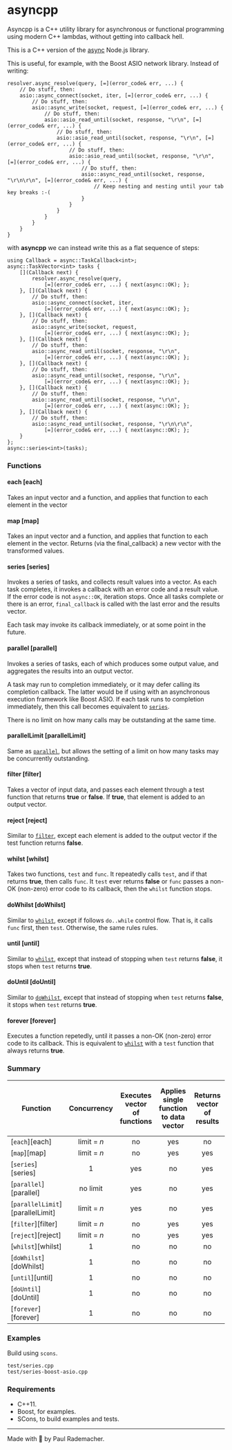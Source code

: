 # asyncpp

Asyncpp is a C++ utility library for asynchronous or functional programming using modern C++ lambdas, without getting into callback hell.

This is a C++ version of the [async](https://github.com/caolan/async) Node.js library.

This is useful, for example, with the Boost ASIO network library.  Instead of writing:

    resolver.async_resolve(query, [=](error_code& err, ...) {
        // Do stuff, then:
        asio::async_connect(socket, iter, [=](error_code& err, ...) {
            // Do stuff, then:
            asio::async_write(socket, request, [=](error_code& err, ...) {
                // Do stuff, then:
                asio::asio_read_until(socket, response, "\r\n", [=](error_code& err, ...) {
                    // Do stuff, then:
                    asio::asio_read_until(socket, response, "\r\n", [=](error_code& err, ...) {
                        // Do stuff, then:
                        asio::asio_read_until(socket, response, "\r\n", [=](error_code& err, ...) {
                            // Do stuff, then:
                            asio::async_read_until(socket, response, "\r\n\r\n", [=](error_code& err, ...) {
                                // Keep nesting and nesting until your tab key breaks :-(
                            }
                        }
                    }
                }
            }
        }
    }

with **asyncpp** we can instead write this as a flat sequence of steps:


    using Callback = async::TaskCallback<int>;
    async::TaskVector<int> tasks {
        [](Callback next) {
            resolver.async_resolve(query,
                [=](error_code& err, ...) { next(async::OK); };
        }, [](Callback next) {
            // Do stuff, then:
            asio::async_connect(socket, iter,
                [=](error_code& err, ...) { next(async::OK); };
        }, [](Callback next) {
            // Do stuff, then:
            asio::async_write(socket, request,
                [=](error_code& err, ...) { next(async::OK); };
        }, [](Callback next) {
            // Do stuff, then:
            asio::async_read_until(socket, response, "\r\n",
                [=](error_code& err, ...) { next(async::OK); };
        }, [](Callback next) {
            // Do stuff, then:
            asio::async_read_until(socket, response, "\r\n",
                [=](error_code& err, ...) { next(async::OK); };
        }, [](Callback next) {
            // Do stuff, then:
            asio::async_read_until(socket, response, "\r\n",
                [=](error_code& err, ...) { next(async::OK); };
        }, [](Callback next) {
            // Do stuff, then:
            asio::async_read_until(socket, response, "\r\n\r\n",
                [=](error_code& err, ...) { next(async::OK); };
        }
    };
    async::series<int>(tasks);


### Functions

#### each [each]

Takes an input vector and a function, and applies that function to each element in the vector

#### map [map]

Takes an input vector and a function, and applies that function to each element in the vector.  Returns (via the final_callback) a new vector with the transformed values.

#### series [series] ##

Invokes a series of tasks, and collects result values into a vector. As each task completes, it invokes a callback with an error code and a result value. If the error code is not `async::OK`, iteration stops. Once all tasks complete or there is an error, `final_callback` is called with the last error and the results vector.

Each task may invoke its callback immediately, or at some point in the future.

#### parallel [parallel]

Invokes a series of tasks, each of which produces some output value, and aggregates the results into an output vector.

A task may run to completion immediately, or it may defer calling its completion callback.  The latter would be if using with an asynchronous execution framework like Boost ASIO.  If each task runs to completion immediately, then this call becomes equivalent to [`series`](#series).

There is no limit on how many calls may be outstanding at the same time.

#### parallelLimit [parallelLimit]

Same as [`parallel`](#parallel), but allows the setting of a limit on how many tasks may be concurrently outstanding.

#### filter [filter]

Takes a vector of input data, and passes each element through a test function that returns **true** or **false**.  If **true**, that element is added to an output vector.


#### reject [reject]

Similar to [`filter`](#filter), except each element is added to the output vector if the test function returns **false**.


#### whilst [whilst]

Takes two functions, `test` and `func`.  It repeatedly calls `test`, and if that returns **true**, then calls `func`.  It `test` ever returns **false** or `func` passes a non-OK (non-zero) error code to its callback, then the `whilst` function stops.

#### doWhilst [doWhilst]

Similar to [`whilst`](#whilst), except if follows `do..while` control flow.  That is, it calls `func` first, then `test`.  Otherwise, the same rules rules.

#### until [until]

Similar to [`whilst`](#whilst), except that instead of stopping when `test` returns **false**, it stops when `test` returns **true**.

#### doUntil [doUntil]

Similar to [`doWhilst`](#doWhilst), except that instead of stopping when `test` returns **false**, it stops when `test` returns **true**.

#### forever [forever]

Executes a function repetedly, until it passes a non-OK (non-zero) error code to its callback.  This is equivalent to [`whilst`](#whilst) with a `test` function that always returns **true**.

### Summary

Function | Concurrency | Executes vector<br> of functions | Applies single function<br>to data vector | Returns vector <br>of results | Output vector <br>same size as <br>input
-------------------------------- | :---:       | :-: | :-: | :-: | :-:
[`each`][each]                   | limit = _n_ | no  | yes | no  | n/a
[`map`][map]                     | limit = _n_ | no  | yes | yes | yes
[`series`][series]               | 1           | yes | no  | yes | yes
[`parallel`][parallel]           | no limit    | yes | no  | yes | yes
[`parallelLimit`][parallelLimit] | limit = _n_ | yes | no  | yes | yes
[`filter`][filter]               | limit = _n_ | no  | yes | yes | no
[`reject`][reject]               | limit = _n_ | no  | yes | yes | no
[`whilst`][whilst]               | 1           | no  | no  | no  | n/a
[`doWhilst`][doWhilst]           | 1           | no  | no  | no  | n/a
[`until`][until]                 | 1           | no  | no  | no  | n/a
[`doUntil`][doUntil]             | 1           | no  | no  | no  | n/a
[`forever`][forever]             | 1           | no  | no  | no  | n/a

### Examples

Build using `scons`.

    test/series.cpp
    test/series-boost-asio.cpp

### Requirements

* C++11.
* Boost, for examples.
* SCons, to build examples and tests.


---------

Made with :horse: by Paul Rademacher.
